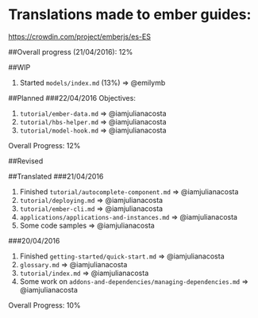 # Translations made to ember guides:
https://crowdin.com/project/emberjs/es-ES

##Overall progress (21/04/2016): 12%

##WIP
1. Started `models/index.md` (13%) => @emilymb

##Planned
###22/04/2016
Objectives:

1. `tutorial/ember-data.md` => @iamjulianacosta
2. `tutorial/hbs-helper.md` => @iamjulianacosta
3. `tutorial/model-hook.md` => @iamjulianacosta

Overall Progress: 12%

##Revised

##Translated
###21/04/2016
1. Finished `tutorial/autocomplete-component.md` => @iamjulianacosta
2. `tutorial/deploying.md` => @iamjulianacosta
3. `tutorial/ember-cli.md` => @iamjulianacosta
4. `applications/applications-and-instances.md`  => @iamjulianacosta
5. Some code samples => @iamjulianacosta

###20/04/2016
1. Finished `getting-started/quick-start.md` => @iamjulianacosta
2. `glossary.md` => @iamjulianacosta
3. `tutorial/index.md` => @iamjulianacosta
4. Some work on `addons-and-dependencies/managing-dependencies.md` => @iamjulianacosta

Overall Progress: 10%
